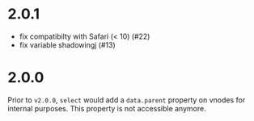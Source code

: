 # 2.0.1

- fix compatibilty with Safari (< 10) (#22)
- fix variable shadowingj (#13)

# 2.0.0

Prior to `v2.0.0`, `select` would add a `data.parent` property on vnodes for internal purposes.
This property is not accessible anymore.
